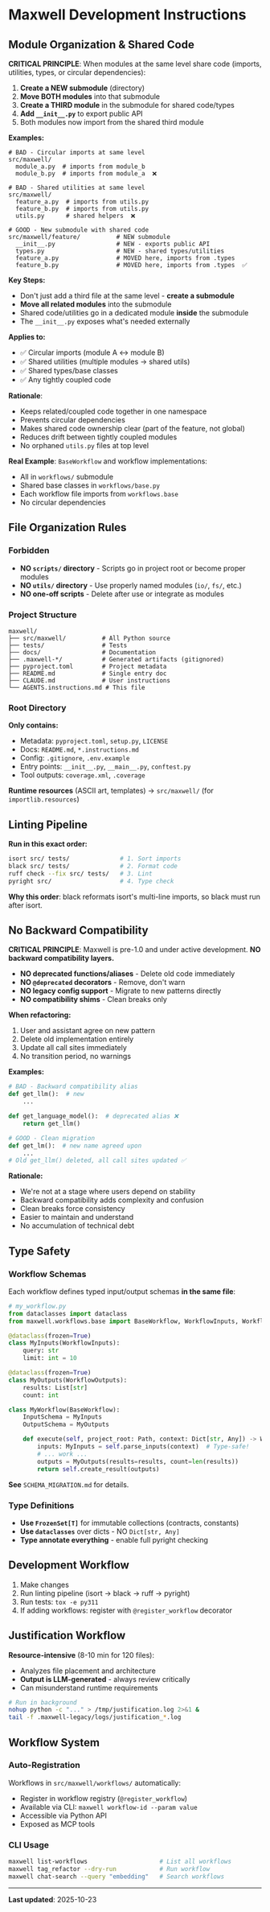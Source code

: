 # Maxwell Development Instructions

## Module Organization & Shared Code

**CRITICAL PRINCIPLE**: When modules at the same level share code (imports, utilities, types, or circular dependencies):

1. **Create a NEW submodule** (directory)
2. **Move BOTH modules** into that submodule
3. **Create a THIRD module** in the submodule for shared code/types
4. **Add `__init__.py`** to export public API
5. Both modules now import from the shared third module

**Examples:**

```
# BAD - Circular imports at same level
src/maxwell/
  module_a.py  # imports from module_b
  module_b.py  # imports from module_a  ❌

# BAD - Shared utilities at same level
src/maxwell/
  feature_a.py  # imports from utils.py
  feature_b.py  # imports from utils.py
  utils.py      # shared helpers  ❌

# GOOD - New submodule with shared code
src/maxwell/feature/          # NEW submodule
  __init__.py                 # NEW - exports public API
  types.py                    # NEW - shared types/utilities
  feature_a.py                # MOVED here, imports from .types
  feature_b.py                # MOVED here, imports from .types  ✅
```

**Key Steps:**
- Don't just add a third file at the same level - **create a submodule**
- **Move all related modules** into the submodule
- Shared code/utilities go in a dedicated module **inside** the submodule
- The `__init__.py` exposes what's needed externally

**Applies to:**
- ✅ Circular imports (module A ↔ module B)
- ✅ Shared utilities (multiple modules → shared utils)
- ✅ Shared types/base classes
- ✅ Any tightly coupled code

**Rationale**:
- Keeps related/coupled code together in one namespace
- Prevents circular dependencies
- Makes shared code ownership clear (part of the feature, not global)
- Reduces drift between tightly coupled modules
- No orphaned `utils.py` files at top level

**Real Example**: `BaseWorkflow` and workflow implementations:
- All in `workflows/` submodule
- Shared base classes in `workflows/base.py`
- Each workflow file imports from `workflows.base`
- No circular dependencies

## File Organization Rules

### Forbidden
- **NO `scripts/` directory** - Scripts go in project root or become proper modules
- **NO `utils/` directory** - Use properly named modules (`io/`, `fs/`, etc.)
- **NO one-off scripts** - Delete after use or integrate as modules

### Project Structure
```
maxwell/
├── src/maxwell/          # All Python source
├── tests/                # Tests
├── docs/                 # Documentation
├── .maxwell-*/           # Generated artifacts (gitignored)
├── pyproject.toml        # Project metadata
├── README.md             # Single entry doc
├── CLAUDE.md             # User instructions
└── AGENTS.instructions.md # This file
```

### Root Directory
**Only contains:**
- Metadata: `pyproject.toml`, `setup.py`, `LICENSE`
- Docs: `README.md`, `*.instructions.md`
- Config: `.gitignore`, `.env.example`
- Entry points: `__init__.py`, `__main__.py`, `conftest.py`
- Tool outputs: `coverage.xml`, `.coverage`

**Runtime resources** (ASCII art, templates) → `src/maxwell/` (for `importlib.resources`)

## Linting Pipeline

**Run in this exact order:**

```bash
isort src/ tests/              # 1. Sort imports
black src/ tests/              # 2. Format code
ruff check --fix src/ tests/   # 3. Lint
pyright src/                   # 4. Type check
```

**Why this order**: black reformats isort's multi-line imports, so black must run after isort.

## No Backward Compatibility

**CRITICAL PRINCIPLE**: Maxwell is pre-1.0 and under active development. **NO backward compatibility layers.**

- **NO deprecated functions/aliases** - Delete old code immediately
- **NO `@deprecated` decorators** - Remove, don't warn
- **NO legacy config support** - Migrate to new patterns directly
- **NO compatibility shims** - Clean breaks only

**When refactoring:**
1. User and assistant agree on new pattern
2. Delete old implementation entirely
3. Update all call sites immediately
4. No transition period, no warnings

**Examples:**
```python
# BAD - Backward compatibility alias
def get_llm():  # new
    ...

def get_language_model():  # deprecated alias ❌
    return get_llm()

# GOOD - Clean migration
def get_lm():  # new name agreed upon
    ...
# Old get_llm() deleted, all call sites updated ✅
```

**Rationale:**
- We're not at a stage where users depend on stability
- Backward compatibility adds complexity and confusion
- Clean breaks force consistency
- Easier to maintain and understand
- No accumulation of technical debt

## Type Safety

### Workflow Schemas
Each workflow defines typed input/output schemas **in the same file**:

```python
# my_workflow.py
from dataclasses import dataclass
from maxwell.workflows.base import BaseWorkflow, WorkflowInputs, WorkflowOutputs

@dataclass(frozen=True)
class MyInputs(WorkflowInputs):
    query: str
    limit: int = 10

@dataclass(frozen=True)
class MyOutputs(WorkflowOutputs):
    results: List[str]
    count: int

class MyWorkflow(BaseWorkflow):
    InputSchema = MyInputs
    OutputSchema = MyOutputs

    def execute(self, project_root: Path, context: Dict[str, Any]) -> WorkflowResult:
        inputs: MyInputs = self.parse_inputs(context)  # Type-safe!
        # ... work ...
        outputs = MyOutputs(results=results, count=len(results))
        return self.create_result(outputs)
```

**See** `SCHEMA_MIGRATION.md` for details.

### Type Definitions
- **Use `FrozenSet[T]`** for immutable collections (contracts, constants)
- **Use `dataclasses`** over dicts - NO `Dict[str, Any]`
- **Type annotate everything** - enable full pyright checking

## Development Workflow

1. Make changes
2. Run linting pipeline (isort → black → ruff → pyright)
3. Run tests: `tox -e py311`
4. If adding workflows: register with `@register_workflow` decorator

## Justification Workflow

**Resource-intensive** (8-10 min for 120 files):
- Analyzes file placement and architecture
- **Output is LLM-generated** - always review critically
- Can misunderstand runtime requirements

```bash
# Run in background
nohup python -c "..." > /tmp/justification.log 2>&1 &
tail -f .maxwell-legacy/logs/justification_*.log
```

## Workflow System

### Auto-Registration
Workflows in `src/maxwell/workflows/` automatically:
- Register in workflow registry (`@register_workflow`)
- Available via CLI: `maxwell workflow-id --param value`
- Accessible via Python API
- Exposed as MCP tools

### CLI Usage
```bash
maxwell list-workflows                    # List all workflows
maxwell tag_refactor --dry-run            # Run workflow
maxwell chat-search --query "embedding"   # Search workflows
```
---

**Last updated**: 2025-10-23
